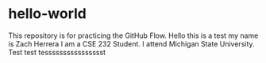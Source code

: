 # hello-world
This repository is for practicing the GitHub Flow.
Hello this is a test my name is Zach Herrera I am a CSE 232 Student.
I attend Michigan State University.
Test test tesssssssssssssssst
